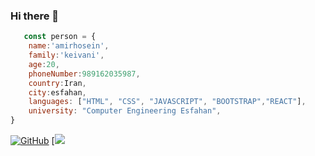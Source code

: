 ### Hi there 👋

```javascript
   const person = {
    name:'amirhosein',
    family:'keivani',
    age:20,
    phoneNumber:989162035987,
    country:Iran,
    city:esfahan,
    languages: ["HTML", "CSS", "JAVASCRIPT", "BOOTSTRAP","REACT"],
    university: "Computer Engineering Esfahan",
}
```
[![GitHub](https://i.stack.imgur.com/tskMh.png)](https://github.com/Amirkvni)
[![](https://img.shields.io/badge/Codepen-000000?style=for-the-badge&logo=codepen&logoColor=white)
